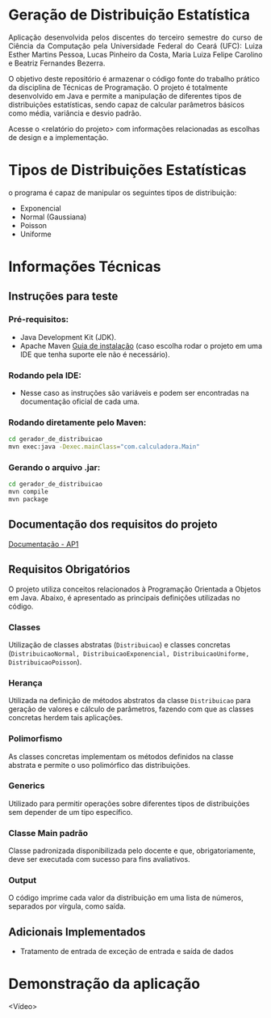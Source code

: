 # Geração de Distribuição Estatística

<p align="justify">
Aplicação desenvolvida pelos discentes do terceiro semestre do curso de Ciência da Computação pela Universidade Federal do Ceará (UFC): Luiza Esther Martins Pessoa, Lucas Pinheiro da Costa, Maria Luiza Felipe Carolino e Beatriz Fernandes Bezerra.

O objetivo deste repositório é armazenar o código fonte do trabalho prático da disciplina de Técnicas de Programação. O projeto é totalmente desenvolvido em Java e permite a manipulação de diferentes tipos de distribuições estatísticas, sendo capaz de calcular
parâmetros básicos como média, variância e desvio padrão.

Acesse o <relatório do projeto> com informações relacionadas as escolhas de design e a implementação.

# Tipos de Distribuições Estatísticas
o programa é capaz de manipular os seguintes tipos de distribuição:
- Exponencial
- Normal (Gaussiana)
- Poisson
- Uniforme

# Informações Técnicas
## Instruções para teste

### Pré-requisitos:
- Java Development Kit (JDK).
- Apache Maven [Guia de instalação](https://maven.apache.org/install.html) (caso escolha rodar o projeto em uma IDE que tenha suporte ele não é necessário).

### Rodando pela IDE:

- Nesse caso as instruções são variáveis e podem ser encontradas na documentação oficial de cada uma.

### Rodando diretamente pelo Maven:

```bash
cd gerador_de_distribuicao
mvn exec:java -Dexec.mainClass="com.calculadora.Main"
```
### Gerando o arquivo .jar:
```bash
cd gerador_de_distribuicao
mvn compile
mvn package
```

## Documentação dos requisitos do projeto
[Documentação - AP1](https://github.com/EstherMart/Geracao-de-distribuicao-estatisticas/blob/main/2024%20CK%200235%20Avalia%C3%A7%C3%A3o%201.pdf)

## Requisitos Obrigatórios
O projeto utiliza conceitos relacionados à Programação Orientada a Objetos em Java. Abaixo, é apresentado as principais definições utilizadas no código.

### Classes
Utilização de classes abstratas (`Distribuicao`) e classes concretas (`DistribuicaoNormal, DistribuicaoExponencial, DistribuicaoUniforme, DistribuicaoPoisson`).

### Herança
Utilizada na definição de métodos abstratos da classe `Distribuicao` para geração de valores e cálculo de parâmetros, fazendo com que as classes concretas herdem tais aplicações.

### Polimorfismo
As classes concretas implementam os métodos definidos na classe abstrata e permite o uso polimórfico das distribuições.

### Generics
Utilizado para permitir operações sobre diferentes tipos de distribuições sem depender de um tipo específico.

### Classe Main padrão
Classe padronizada disponibilizada pelo docente e que, obrigatoriamente, deve ser executada com sucesso para fins avaliativos.

### Output
O código imprime cada valor da distribuição em uma lista de números, separados por vírgula, como saída.

## Adicionais Implementados
- Tratamento de entrada de exceção de entrada e saída de dados

# Demonstração da aplicação
<Vídeo>

</p>
